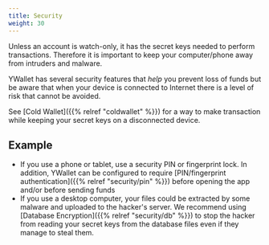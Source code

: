 ```yaml
---
title: Security
weight: 30
---
```


Unless an account is watch-only, it has the secret keys
needed to perform transactions. Therefore it is important
to keep your computer/phone away from intruders and malware.

YWallet has several security features that *help* you
prevent loss of funds but be aware that when your device
is connected to Internet there is a level of risk that
cannot be avoided.

See [Cold Wallet]({{% relref "coldwallet" %}})
for a way to make transaction while keeping your 
secret keys on a disconnected device.

## Example
- If you use a phone or tablet, use a security PIN
or fingerprint lock. In addition, YWallet can be 
configured to require 
[PIN/fingerprint authentication]({{% relref "security/pin" %}})
before opening the app and/or before sending funds
- If you use a desktop computer, your files could be 
extracted by some malware and uploaded to the hacker's 
server. We recommend using 
[Database Encryption]({{% relref "security/db" %}}) 
to stop the hacker from 
reading your secret keys from the database files
even if they manage to steal them.
